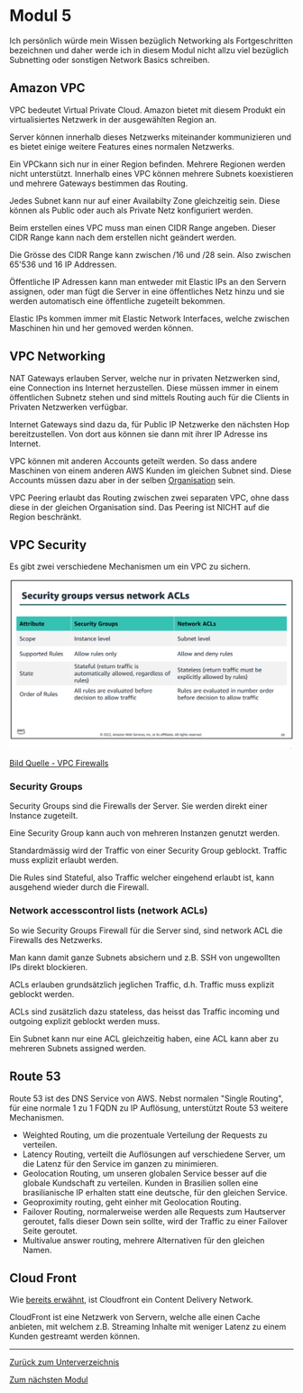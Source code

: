 # Modul 5

Ich persönlich würde mein Wissen bezüglich Networking als Fortgeschritten bezeichnen und daher werde ich in diesem Modul nicht allzu viel bezüglich Subnetting oder sonstigen Network Basics schreiben.

## Amazon VPC

VPC bedeutet Virtual Private Cloud. Amazon bietet mit diesem Produkt ein virtualisiertes Netzwerk in der ausgewählten Region an.

Server können innerhalb dieses Netzwerks miteinander kommunizieren und es bietet einige weitere Features eines normalen Netzwerks.

Ein VPCkann sich nur in einer Region befinden. Mehrere Regionen werden nicht unterstützt. Innerhalb eines VPC können mehrere Subnets koexistieren und mehrere Gateways bestimmen das Routing.

Jedes Subnet kann nur auf einer Availabilty Zone gleichzeitig sein. Diese können als Public oder auch als Private Netz konfiguriert werden.

Beim erstellen eines VPC muss man einen CIDR Range angeben. Dieser CIDR Range kann nach dem erstellen nicht geändert werden.

Die Grösse des CIDR Range kann zwischen /16 und /28 sein. Also zwischen 65'536 und 16 IP Addressen.

Öffentliche IP Adressen kann man entweder mit Elastic IPs an den Servern assignen, oder man fügt die Server in eine öffentliches Netz hinzu und sie werden automatisch eine öffentliche zugeteilt bekommen.

Elastic IPs kommen immer mit Elastic Network Interfaces, welche zwischen Maschinen hin und her gemoved werden können.

## VPC Networking

NAT Gateways erlauben Server, welche nur in privaten Netzwerken sind, eine Connection ins Internet herzustellen. Diese müssen immer in einem öffentlichen Subnetz stehen und sind mittels Routing auch für die Clients in Privaten Netzwerken verfügbar.

Internet Gateways sind dazu da, für Public IP Netzwerke den nächsten Hop bereitzustellen. Von dort aus können sie dann mit ihrer IP Adresse ins Internet.

VPC können mit anderen Accounts geteilt werden. So dass andere Maschinen von einem anderen AWS Kunden im gleichen Subnet sind. Diese Accounts müssen dazu aber in der selben [Organisation](modul2.md#aws-organizations) sein.

VPC Peering erlaubt das Routing zwischen zwei separaten VPC, ohne dass diese in der gleichen Organisation sind. Das Peering ist NICHT auf die Region beschränkt.

## VPC Security

Es gibt zwei verschiedene Mechanismen um ein VPC zu sichern.

![VPC Firewalls](../../Ressourcen/Bilder/AWS_Bilder/vpc/firewalls.PNG)

[Bild Quelle - VPC Firewalls](../../Anhang/quellen.md#vpc-firewalls)

### Security Groups

Security Groups sind die Firewalls der Server. Sie werden direkt einer Instance zugeteilt.

Eine Security Group kann auch von mehreren Instanzen genutzt werden.

Standardmässig wird der Traffic von einer Security Group geblockt. Traffic muss explizit erlaubt werden.

Die Rules sind Stateful, also Traffic welcher eingehend erlaubt ist, kann ausgehend wieder durch die Firewall.

### Network accesscontrol lists (network ACLs)

So wie Security Groups Firewall für die Server sind, sind network ACL die Firewalls des Netzwerks.

Man kann damit ganze Subnets absichern und z.B. SSH von ungewollten IPs direkt blockieren.

ACLs erlauben grundsätzlich jeglichen Traffic, d.h. Traffic muss explizit geblockt werden.

ACLs sind zusätzlich dazu stateless, das heisst das Traffic incoming und outgoing explizit geblockt werden muss.

Ein Subnet kann nur eine ACL gleichzeitig haben, eine ACL kann aber zu mehreren Subnets assigned werden.

## Route 53

Route 53 ist des DNS Service von AWS. Nebst normalen "Single Routing", für eine normale 1 zu 1 FQDN zu IP Auflösung, unterstützt Route 53 weitere Mechanismen.

* Weighted Routing, um die prozentuale Verteilung der Requests zu verteilen.
* Latency Routing, verteilt die Auflösungen auf verschiedene Server, um die Latenz für den Service im ganzen zu minimieren.
* Geolocation Routing, um unseren globalen Service besser auf die globale Kundschaft zu verteilen. Kunden in Brasilien sollen eine brasilianische IP erhalten statt eine deutsche, für den gleichen Service.
* Geoproximity routing, geht einher mit Geolocation Routing.
* Failover Routing, normalerweise werden alle Requests zum Hautserver geroutet, falls dieser Down sein sollte, wird der Traffic zu einer Failover Seite geroutet.
* Multivalue answer routing, mehrere Alternativen für den gleichen Namen.

## Cloud Front

Wie [bereits erwähnt](./modul3.md#aws-cloudfront), ist Cloudfront ein Content Delivery Network.

CloudFront ist eine Netzwerk von Servern, welche alle einen Cache anbieten, mit welchem z.B. Streaming Inhalte mit weniger Latenz zu einem Kunden gestreamt werden können.

-----

[Zurück zum Unterverzeichnis](../README.md)

[Zum nächsten Modul](./modul6.md)
